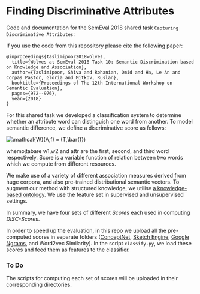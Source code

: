 # Finding Discriminative Attributes 
Code and documentation for the SemEval 2018 shared task `Capturing Discriminative Attributes`:

If you use the code from this repository please cite the following paper:

```
@inproceedings{taslimipoor2018wolves,
  title={Wolves at SemEval-2018 Task 10: Semantic Discrimination based on Knowledge and Association},
  author={Taslimipoor, Shiva and Rohanian, Omid and Ha, Le An and Corpas Pastor, Gloria and Mitkov, Ruslan},
  booktitle={Proceedings of The 12th International Workshop on Semantic Evaluation},
  pages={972--976},
  year={2018}
}
```

For this shared task we developed a classification system to determine whether an attribute word can distinguish one word from another.
To model semantic difference, we define a discriminative score as follows:

<img src="https://latex.codecogs.com/gif.latex?\mathcal{W}(A,f)&space;=&space;(T,\bar{f})" title="\mathcal{W}(A,f) = (T,\bar{f})" />

whemojtabare w1,w2 and attr are the first, second, and third word respectively. Score is a variable function of relation between two words which we compute from different resources.

We make use of a variety of different association measures derived from huge corpora, and also pre-trained distributional semantic vectors. To augment our method with structured knowledge, we utilise [a knowledge-based ontology](http://conceptnet.io/). We use the feature set in supervised and unsupervised settings.

In summary, we have four sets of different *Score*s each used in computing *DISC-Score*s.

In order to speed up the evaluation, in this repo we upload all the pre-computed scores in separate folders ([ConceptNet](http://conceptnet.io), [Sketch Engine](https://www.sketchengine.co.uk/), [Google Ngrams](http://phrasefinder.io), and Word2vec Similarity). In the script `classify.py`, we load these scores and feed them as features to the classifier.

### To Do
The scripts for computing each set of scores will be uploaded in their corresponding directories.


